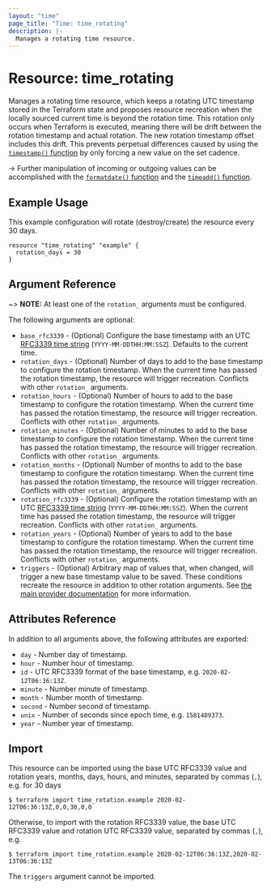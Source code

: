```yaml
---
layout: "time"
page_title: "Time: time_rotating"
description: |-
  Manages a rotating time resource.
---
```


# Resource: time_rotating

Manages a rotating time resource, which keeps a rotating UTC timestamp stored in the Terraform state and proposes resource recreation when the locally sourced current time is beyond the rotation time. This rotation only occurs when Terraform is executed, meaning there will be drift between the rotation timestamp and actual rotation. The new rotation timestamp offset includes this drift. This prevents perpetual differences caused by using the [`timestamp()` function](https://www.terraform.io/docs/configuration/functions/timestamp.html) by only forcing a new value on the set cadence.

-> Further manipulation of incoming or outgoing values can be accomplished with the [`formatdate()` function](https://www.terraform.io/docs/configuration/functions/formatdate.html) and the [`timeadd()` function](https://www.terraform.io/docs/configuration/functions/timeadd.html).

## Example Usage

This example configuration will rotate (destroy/create) the resource every 30 days.

```hcl
resource "time_rotating" "example" {
  rotation_days = 30
}
```

## Argument Reference

~> **NOTE:** At least one of the `rotation_` arguments must be configured.

The following arguments are optional:

* `base_rfc3339` - (Optional) Configure the base timestamp with an UTC [RFC3339 time string](https://tools.ietf.org/html/rfc3339#section-5.8) (`YYYY-MM-DDTHH:MM:SSZ`). Defaults to the current time.
* `rotation_days` - (Optional) Number of days to add to the base timestamp to configure the rotation timestamp. When the current time has passed the rotation timestamp, the resource will trigger recreation. Conflicts with other `rotation_` arguments.
* `rotation_hours` - (Optional) Number of hours to add to the base timestamp to configure the rotation timestamp. When the current time has passed the rotation timestamp, the resource will trigger recreation. Conflicts with other `rotation_` arguments.
* `rotation_minutes` - (Optional) Number of minutes to add to the base timestamp to configure the rotation timestamp. When the current time has passed the rotation timestamp, the resource will trigger recreation. Conflicts with other `rotation_` arguments.
* `rotation_months` - (Optional) Number of months to add to the base timestamp to configure the rotation timestamp. When the current time has passed the rotation timestamp, the resource will trigger recreation. Conflicts with other `rotation_` arguments.
* `rotation_rfc3339` - (Optional) Configure the rotation timestamp with an UTC [RFC3339 time string](https://tools.ietf.org/html/rfc3339#section-5.8) (`YYYY-MM-DDTHH:MM:SSZ`). When the current time has passed the rotation timestamp, the resource will trigger recreation. Conflicts with other `rotation_` arguments.
* `rotation_years` - (Optional) Number of years to add to the base timestamp to configure the rotation timestamp. When the current time has passed the rotation timestamp, the resource will trigger recreation. Conflicts with other `rotation_` arguments.
* `triggers` - (Optional) Arbitrary map of values that, when changed, will trigger a new base timestamp value to be saved. These conditions recreate the resource in addition to other rotation arguments. See [the main provider documentation](../index.html) for more information.

## Attributes Reference

In addition to all arguments above, the following attributes are exported:

* `day` - Number day of timestamp.
* `hour` - Number hour of timestamp.
* `id` - UTC RFC3339 format of the base timestamp, e.g. `2020-02-12T06:36:13Z`.
* `minute` - Number minute of timestamp.
* `month` - Number month of timestamp.
* `second` - Number second of timestamp.
* `unix` - Number of seconds since epoch time, e.g. `1581489373`.
* `year` - Number year of timestamp.

## Import

This resource can be imported using the base UTC RFC3339 value and rotation years, months, days, hours, and minutes, separated by commas (`,`), e.g. for 30 days

```console
$ terraform import time_rotation.example 2020-02-12T06:36:13Z,0,0,30,0,0
```

Otherwise, to import with the rotation RFC3339 value, the base UTC RFC3339 value and rotation UTC RFC3339 value, separated by commas (`,`), e.g.

```console
$ terraform import time_rotation.example 2020-02-12T06:36:13Z,2020-02-13T06:36:13Z
```

The `triggers` argument cannot be imported.
